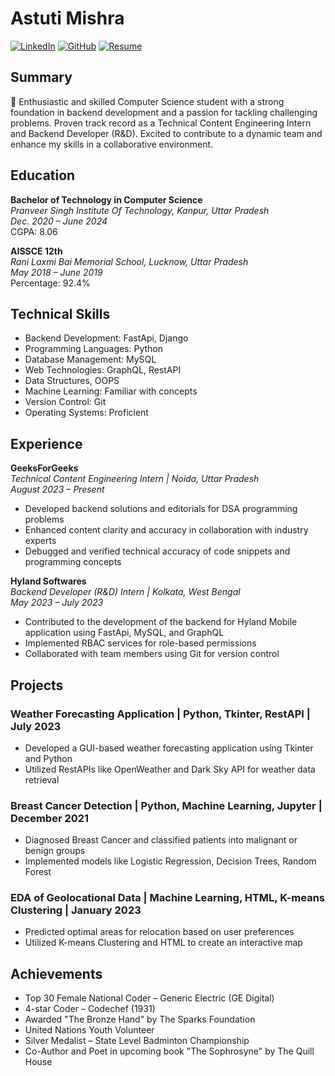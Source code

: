 # Astuti Mishra

[![LinkedIn](https://img.shields.io/badge/LinkedIn-Connect-blue?style=flat-square&logo=linkedin)](https://linkedin.com/in/astuti-m-43199320a/)
[![GitHub](https://img.shields.io/badge/GitHub-Follow-brightgreen?style=flat-square&logo=github)](https://github.com/astutimishra)
[![Resume](https://img.shields.io/badge/Resume-View%20PDF-red?style=flat-square&logo=adobe-acrobat-reader)](link_to_your_resume.pdf)

## Summary

🚀 Enthusiastic and skilled Computer Science student with a strong foundation in backend development and a passion for tackling challenging problems. Proven track record as a Technical Content Engineering Intern and Backend Developer (R&D). Excited to contribute to a dynamic team and enhance my skills in a collaborative environment.

## Education

**Bachelor of Technology in Computer Science**  
*Pranveer Singh Institute Of Technology, Kanpur, Uttar Pradesh*  
*Dec. 2020 – June 2024*  
CGPA: 8.06

**AISSCE 12th**  
*Rani Laxmi Bai Memorial School, Lucknow, Uttar Pradesh*  
*May 2018 – June 2019*  
Percentage: 92.4%

## Technical Skills

- Backend Development: FastApi, Django
- Programming Languages: Python
- Database Management: MySQL
- Web Technologies: GraphQL, RestAPI
- Data Structures, OOPS
- Machine Learning: Familiar with concepts
- Version Control: Git
- Operating Systems: Proficient

## Experience

**GeeksForGeeks**  
*Technical Content Engineering Intern | Noida, Uttar Pradesh*  
*August 2023 – Present*

- Developed backend solutions and editorials for DSA programming problems
- Enhanced content clarity and accuracy in collaboration with industry experts
- Debugged and verified technical accuracy of code snippets and programming concepts

**Hyland Softwares**  
*Backend Developer (R&D) Intern | Kolkata, West Bengal*  
*May 2023 – July 2023*

- Contributed to the development of the backend for Hyland Mobile application using FastApi, MySQL, and GraphQL
- Implemented RBAC services for role-based permissions
- Collaborated with team members using Git for version control

## Projects

### Weather Forecasting Application | Python, Tkinter, RestAPI | July 2023

- Developed a GUI-based weather forecasting application using Tkinter and Python
- Utilized RestAPIs like OpenWeather and Dark Sky API for weather data retrieval

### Breast Cancer Detection | Python, Machine Learning, Jupyter | December 2021

- Diagnosed Breast Cancer and classified patients into malignant or benign groups
- Implemented models like Logistic Regression, Decision Trees, Random Forest

### EDA of Geolocational Data | Machine Learning, HTML, K-means Clustering | January 2023

- Predicted optimal areas for relocation based on user preferences
- Utilized K-means Clustering and HTML to create an interactive map

## Achievements

- Top 30 Female National Coder – Generic Electric (GE Digital)
- 4-star Coder – Codechef (1931)
- Awarded "The Bronze Hand" by The Sparks Foundation
- United Nations Youth Volunteer
- Silver Medalist – State Level Badminton Championship
- Co-Author and Poet in upcoming book "The Sophrosyne" by The Quill House
